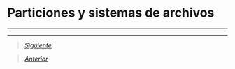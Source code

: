 # Particiones y sistemas de archivos

----


----

> [*Siguiente*](Practica15.md)

> [*Anterior*](Practica13.md)
